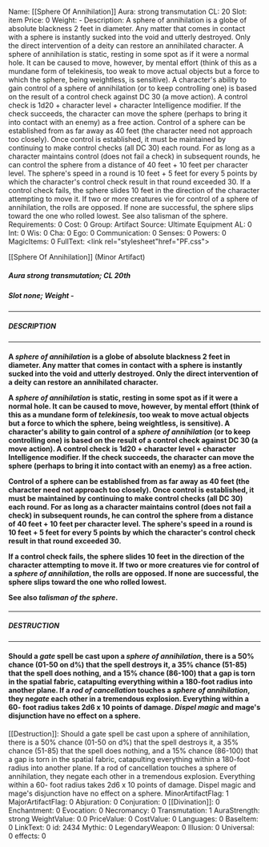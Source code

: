 Name: [[Sphere Of Annihilation]]
Aura: strong transmutation
CL: 20
Slot: item
Price: 0
Weight: -
Description: A sphere of annihilation is a globe of absolute blackness 2 feet in diameter. Any matter that comes in contact with a sphere is instantly sucked into the void and utterly destroyed. Only the direct intervention of a deity can restore an annihilated character. A sphere of annihilation is static, resting in some spot as if it were a normal hole. It can be caused to move, however, by mental effort (think of this as a mundane form of telekinesis, too weak to move actual objects but a force to which the sphere, being weightless, is sensitive). A character's ability to gain control of a sphere of annihilation (or to keep controlling one) is based on the result of a control check against DC 30 (a move action). A control check is 1d20 + character level + character Intelligence modifier. If the check succeeds, the character can move the sphere (perhaps to bring it into contact with an enemy) as a free action. Control of a sphere can be established from as far away as 40 feet (the character need not approach too closely). Once control is established, it must be maintained by continuing to make control checks (all DC 30) each round. For as long as a character maintains control (does not fail a check) in subsequent rounds, he can control the sphere from a distance of 40 feet + 10 feet per character level. The sphere's speed in a round is 10 feet + 5 feet for every 5 points by which the character's control check result in that round exceeded 30. If a control check fails, the sphere slides 10 feet in the direction of the character attempting to move it. If two or more creatures vie for control of a sphere of annihilation, the rolls are opposed. If none are successful, the sphere slips toward the one who rolled lowest. See also talisman of the sphere.
Requirements: 0
Cost: 0
Group: Artifact
Source: Ultimate Equipment
AL: 0
Int: 0
Wis: 0
Cha: 0
Ego: 0
Communication: 0
Senses: 0
Powers: 0
MagicItems: 0
FullText: <link rel="stylesheet"href="PF.css"><div class="heading"><p class="alignleft">[[Sphere Of Annihilation]] (Minor Artifact)</p><div style="clear: both;"></div></div><div><h5><b>Aura </b>strong transmutation; <b>CL </b>20th</h5><h5><b>Slot </b>none; <b>Weight </b>-</h5></div><hr/><div><h5><b>DESCRIPTION</b></h5></div><hr/><div><h4><p>A <i>sphere of annihilation</i> is a globe of absolute blackness 2 feet in diameter. Any matter that comes in contact with a sphere is instantly sucked into the void and utterly destroyed. Only the direct intervention of a deity can restore an annihilated character. </p><p>A <i>sphere of annihilation</i> is static, resting in some spot as if it were a normal hole. It can be caused to move, however, by mental effort (think of this as a mundane form of <i>telekinesis</i>, too weak to move actual objects but a force to which the sphere, being weightless, is sensitive). A character's ability to gain control of a <i>sphere of annihilation</i> (or to keep controlling one) is based on the result of a control check against DC 30 (a move action). A control check is 1d20 + character level + character Intelligence modifier. If the check succeeds, the character can move the sphere (perhaps to bring it into contact with an enemy) as a free action. </p><p>Control of a sphere can be established from as far away as 40 feet (the character need not approach too closely). Once control is established, it must be maintained by continuing to make control checks (all DC 30) each round. For as long as a character maintains control (does not fail a check) in subsequent rounds, he can control the sphere from a distance of 40 feet + 10 feet per character level. The sphere's speed in a round is 10 feet + 5 feet for every 5 points by which the character's control check result in that round exceeded 30. </p><p>If a control check fails, the sphere slides 10 feet in the direction of the character attempting to move it. If two or more creatures vie for control of a <i>sphere of annihilation</i>, the rolls are opposed. If none are successful, the sphere slips toward the one who rolled lowest. </p><p>See also <i>talisman of the sphere</i>.</p></h4></div><hr/><div><h5><b>DESTRUCTION</b></h5></div><hr/><div><h4><p>Should a <i>gate</i> spell be cast upon a <i>sphere of annihilation</i>, there is a 50% chance (01-50 on d%) that the spell destroys it, a 35% chance (51-85) that the spell does nothing, and a 15% chance (86-100) that a gap is torn in the spatial fabric, catapulting everything within a 180-foot radius into another plane. If a <i>rod of cancellation</i> touches a <i>sphere of annihilation</i>, they ne<i>gate</i> each other in a tremendous explosion. Everything within a 60- foot radius takes 2d6 x 10 points of damage. <i>Dispel magic</i> and mage's disjunction have no effect on a sphere.</p></h4></div>
[[Destruction]]: Should a gate spell be cast upon a sphere of annihilation, there is a 50% chance (01-50 on d%) that the spell destroys it, a 35% chance (51-85) that the spell does nothing, and a 15% chance (86-100) that a gap is torn in the spatial fabric, catapulting everything within a 180-foot radius into another plane. If a rod of cancellation touches a sphere of annihilation, they negate each other in a tremendous explosion. Everything within a 60- foot radius takes 2d6 x 10 points of damage. Dispel magic and mage's disjunction have no effect on a sphere.
MinorArtifactFlag: 1
MajorArtifactFlag: 0
Abjuration: 0
Conjuration: 0
[[Divination]]: 0
Enchantment: 0
Evocation: 0
Necromancy: 0
Transmutation: 1
AuraStrength: strong
WeightValue: 0.0
PriceValue: 0
CostValue: 0
Languages: 0
BaseItem: 0
LinkText: 0
id: 2434
Mythic: 0
LegendaryWeapon: 0
Illusion: 0
Universal: 0
effects: 0
